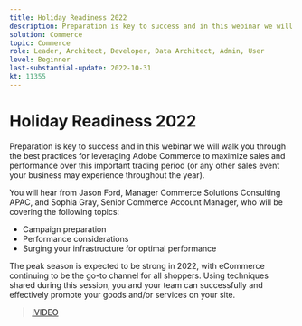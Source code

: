 ```yaml
---
title: Holiday Readiness 2022
description: Preparation is key to success and in this webinar we will walk you through the best practices for leveraging Adobe Commerce to maximize sales and performance over this important trading period.
solution: Commerce
topic: Commerce
role: Leader, Architect, Developer, Data Architect, Admin, User
level: Beginner
last-substantial-update: 2022-10-31
kt: 11355
---
```


# Holiday Readiness 2022

Preparation is key to success and in this webinar we will walk you through the best practices for leveraging Adobe Commerce to maximize sales and performance over this important trading period (or any other sales event your business may experience throughout the year).

You will hear from Jason Ford, Manager Commerce Solutions Consulting APAC, and Sophia Gray, Senior Commerce Account Manager, who will be covering the following topics:

 * Campaign preparation
 * Performance considerations
 * Surging your infrastructure for optimal performance

The peak season is expected to be strong in 2022, with eCommerce continuing to be the go-to channel for all shoppers. Using techniques shared during this session, you and your team can successfully and effectively promote your goods and/or services on your site.

>[!VIDEO](https://video.tv.adobe.com/v/3410542/?quality=12&learn=on)